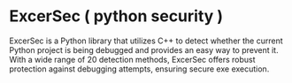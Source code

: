# ExcerSec ( python security )

ExcerSec is a Python library that utilizes C++ to detect whether the current Python project is being debugged and provides an easy way to prevent it. With a wide range of 20 detection methods, ExcerSec offers robust protection against debugging attempts, ensuring secure exe execution.

